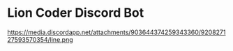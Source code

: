 # Lion Coder Discord Bot

https://media.discordapp.net/attachments/903644374259343360/920827127593570354/line.png
